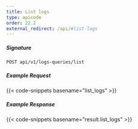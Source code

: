 ```yaml
---
title: List logs
type: apicode
order: 22.2
external_redirect: /api/#list-logs
---
```


##### Signature

`POST api/v1/logs-queries/list`

##### Example Request

{{< code-snippets basename="list_logs" >}}

##### Example Response

{{< code-snippets basename="result.list_logs" >}}
